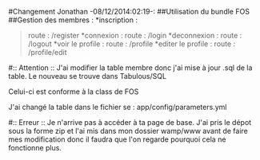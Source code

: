 #Changement Jonathan -08/12/2014:02:19-:
##Utilisation du bundle FOS
##Gestion des membres :
*inscription :
>route : /register
*connexion : 
>route : /login
*deconnexion :
>route : /logout
*voir le profile :
>route : /profile
*editer le profile :
>route : /profile/edit

#:: Attention ::
J'ai modifier la table membre donc j'ai mise à jour .sql de la table. 
Le nouveau se trouve dans Tabulous/SQL

Celui-ci est conforme à la class de FOS

J'ai changé la table dans le fichier se : app/config/parameters.yml

#:: Erreur ::
Je n'arrive pas à accéder à ta page de base.
J'ai pris le dépot sous la forme zip et l'ai mis dans mon dossier wamp/www avant de faire mes modification donc il faudra que l'on regarde pourquoi cela ne fonctionne plus.